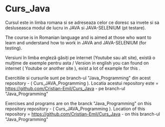 # Curs_Java 
Cursul este in limba romana si se adreseaza celor ce doresc sa invete si sa desluseasca modul de lucru in JAVA si JAVA-SELENIUM (pt testare).

The course is in Romanian language and is aimed at those who want to learn and understand how to work in JAVA and JAVA-SELENIUM (for testing).

Versiuni în limba engleză găsiți pe internet (Youtube sau alt site), există o mulțime de exemple pentru asta / Version in english you can found on internet ( Youtube or another site ), exist a lot of example for this . 

Exercitiile si cursurile sunt pe branch-ul "Java_Programming" din acest repository - ( Curs_JAVA_Programming ).
Locatia acestui repository este  =   https://github.com/Cristian-Emil/Curs_Java - pe branch-ul "Java_Programming"

Exercises and programs are on the branck "Java_Programming" on this repository repository - ( Curs_JAVA_Programming ).
Location of this repository  =   https://github.com/Cristian-Emil/Curs_Java - on this branch-ul "Java_Programming"
